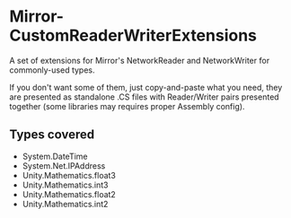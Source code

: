# Mirror-CustomReaderWriterExtensions

A set of extensions for Mirror's NetworkReader and NetworkWriter for commonly-used types.

If you don't want some of them, just copy-and-paste what you need, they are presented as standalone .CS files with Reader/Writer pairs presented together (some libraries may requires proper Assembly config).

## Types covered

* System.DateTime
* System.Net.IPAddress
* Unity.Mathematics.float3
* Unity.Mathematics.int3
* Unity.Mathematics.float2
* Unity.Mathematics.int2
